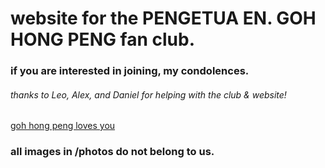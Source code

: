 # website for the PENGETUA EN. GOH HONG PENG fan club.

### if you are interested in joining, my condolences.
###### thanks to Leo, Alex, and Daniel for helping with the club & website!

[goh hong peng loves you](https://user-images.githubusercontent.com/92282105/218597149-f07d3393-3f2c-43ac-a1df-8a57466f08f3.png)

### all images in /photos do not belong to us.
